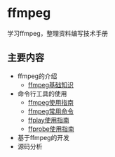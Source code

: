 # ffmpeg
学习ffmpeg，整理资料编写技术手册

## 主要内容

+ ffmpeg的介绍
  + [ffmpeg基础知识](./src/01_ffmpeg.md)
+ 命令行工具的使用
  + [ffmpeg使用指南](./src/B_FFmpeg使用指南.md)
  + [ffmpeg常用命令](./src/B_1_FFmpeg常用命令.md)
  + [ffplay使用指南](./src/A_FFplay使用指南.md)
  + [ffprobe使用指南](./src/C_FFprobe使用指南.md)
+ 基于ffmpeg的开发
+ 源码分析

